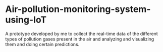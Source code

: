 # Air-pollution-monitoring-system-using-IoT
A prototype developed by me to collect the real-time data of the different types of pollution gases present in the air and analyzing and visualizing them and doing certain predictions.
